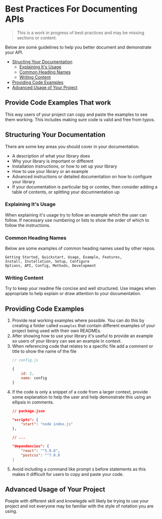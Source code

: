 # Best Practices For Documenting APIs

> This is a work in progress of best practices and may be missing sections or content.

Below are some guidelines to help you better document and demonstrate your API.

- [Structing Your Documentation](#structing-your-documentation)
    - [Explaining It's Usage](#explaining-its-usage)
    - [Common Heading Names](#common-heading-names)
    <!-- - [Context and Dependencies]() -->
    - [Writing Content]()
- [Providing Code Examples]()
- [Advanced Usage of Your Project]()

## Provide Code Examples That work
This way users of your project can copy and paste the examples to see them working. This includes making sure code is valid and free from typos.

## Structuring Your Documentation

There are some key areas you should cover in your documentation.

- A description of what your library does
- Why your library is important or different
- Installation instructions, or how to set up your library
- How to use your library or an example
- Advanced instructions or detailed documentation on how to configure your library
- If your documentation is particular big or comlex, then consider adding a table of contents, or splitting your documnentation up

### Explaining It's Usage

When explaining it's usage try to follow an example which the user can follow. If necessary use numbering or lists to show the order of which to follow the instructions.

### Common Heading Names

Below are some examples of common heading names used by other repos.

```
Getting Started, Quickstart, Usage, Example, Features,
Install, Installation, Setup, Configure
Options, API, Config, Methods, Development
```

### Writing Content

Try to keep your readme file concise and well structured. Use images when appropriate to help explain or draw attention to your documentation.

## Providing Code Examples

1. Provide real working examples where possible. You can do this by creating a folder called `examples` that contain different examples of your project being used with their own READMEs.
2. After showing how to use your library it's useful to provide an example so users of your library can see an example in context.
3. When referencing code that relates to a specific file add a comment or title to show the name of the file
    ```js
    // config.js

    {
        id: 2,
        name: config
    }
    ```
4. If the code is only a snippet of a code from a larger context, provide some explanation to help the user and help demonstrate this using an ellipsis in comments.
    ```json
    // package.json

    "scripts": {
        "start": "node index.js"
    },

    // ...

    "dependencies": {
        "react": "^5.0.0",
        "postcss": "^7.0.0
    }
    ```
5. Avoid including a command like prompt `$` before statements as this makes it difficult for users to copy and paste your code.


## Advanced Usage of Your Project

Poeple with different skill and knowlegde will likely be trying to use your project and not everyone may be familiar with the style of notation you are using.